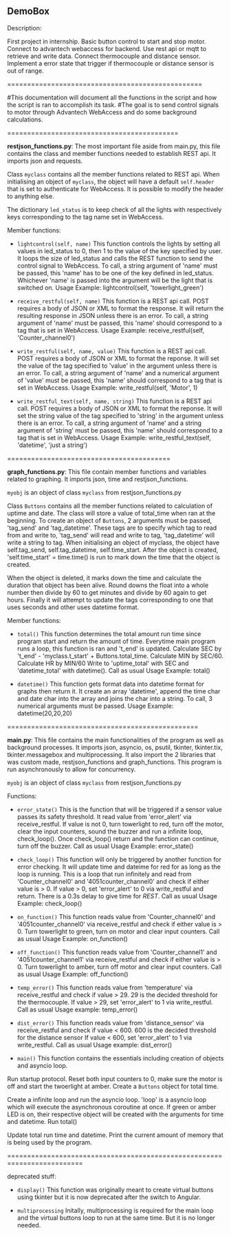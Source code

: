 ## DemoBox

Description:

First project in internship. Basic button control to start and stop motor. Connect to advantech webaccess for backend. Use rest api or mqtt to retrieve and write data. Connect thermocouple and distance sensor. Implement a error state that trigger if thermocouple or distance sensor is out of range.

=================================================

#This documentation will document all the functions in the script and how the script is ran to accomplish its task.
#The goal is to send control signals to motor through Advantech WebAccess and do some background calculations.

===========================================

**restjson_functions.py**:
The most important file aside from main.py, this file contains the class and member functions needed to establish REST api. It imports json and requests.

Class `myclass` contains all the member functions related to REST api.
When initialising an object of `myclass`, the object will have a default `self.header` that is set to authenticate for WebAccess. It is possible to modify the header to anything else.

The dictionary `led_status` is to keep check of all the lights with respectively keys corresponding to the tag name set in WebAccess.

Member functions:
- `lightcontrol(self, name)`
This function controls the lights by setting all values in led_status to 0, then 1 to the value of the key specified by user. It loops the size of led_status and calls the REST function to send the control signal to WebAccess. 
To call, a string argument of 'name' must be passed, this 'name' has to be one of the key defined in led_status. Whichever 'name' is passed into the argument will be the light that is switched on.
Usage Example: lightcontrol(self, 'towerlight_green')

- `receive_restful(self, name)`
This function is a REST api call. POST requires a body of JSON or XML to format the response. It will return the resulting response in JSON unless there is an error.
To call,  a string argument of 'name' must be passed, this 'name' should correspond to a tag that is set in WebAccess. 
Usage Example: receive_restful(self, 'Counter_channel0')

- `write_restful(self, name, value)`
This function is a REST api call. POST requires a body of JSON or XML to format the reponse. It will set the value of the tag specified to 'value' in the argument unless there is an error.
To call, a string argument of 'name' and a numerical argument of 'value' must be passed, this 'name' should correspond to a tag that is set in WebAccess.
Usage Example: write_restful(self, 'Motor', 1)

- `write_restful_text(self, name, string)`
This function is a REST api call. POST requires a body of JSON or XML to format the reponse. It will set the string value of the tag specified to 'string' in the argument unless there is an error.
To call, a string argument of 'name' and a string argument of 'string' must be passed, this 'name' should correspond to a tag that is set in WebAccess.
Usage Example: write_restful_text(self, 'datetime', 'just a string')

=========================================

**graph_functions.py**:
This file contain member functions and variables related to graphing. It imports json, time and restjson_functions.

`myobj` is an object of class `myclass` from restjson_functions.py

Class `Buttons` contains all the member functions related to calculation of uptime and date.
The class will store a value of total_time when ran at the beginning.
To create an object of `Buttons`, 2 arguments must be passed, 'tag_send' and 'tag_datetime'. These tags are to specify which tag to read from and write to, 'tag_send' will read and write to tag, 'tag_datetime' will write a string to tag.
When initialising an object of myclass, the object have self.tag_send, self.tag_datetime, self.time_start.
After the object is created, 'self.time_start' = time.time() is run to mark down the time that the object is created.

When the object is deleted, it marks down the time and calculate the duration that object has been alive. Round downs the float into a whole number then divide by 60 to get minutes and divide by 60 again to get hours. Finally it will attempt to update the tags corresponding to one that uses seconds and other uses datetime format.

Member functions:
- `total()`
This function determines the total amount run time since program start and return the amount of time.
Everytime main program runs a loop, this function is ran and 't_end' is updated.
Calculate SEC by 't_end' - 'myclass.t_start' + Buttons.total_time. Calculate MIN by SEC/60. Calculate HR by MIN/60
Write to 'uptime_total' with SEC and 'datetime_total' with datetime().
Call as usual
Usage Example: total()

- `datetime()`
This function gets format data into datetime format for graphs then return it.
It create an array 'datetime', append the time char and date char into the array and joins the char into a string. 
To call, 3 numerical arguments must be passed.
Usage Example: datetime(20,20,20)

================================================

**main.py**:
This file contains the main functionalities of the program as well as background processes. It imports json, asyncio, os, psutil, tkinter, tkinter.tix, tkinter.messagebox and multiprocessing.
It also import the 2 libraries that was custom made, restjson_functions and graph_functions.
This program is run asynchronously to allow for concurrency.

`myobj` is an object of class `myclass` from restjson_functions.py

Functions:
- `error_state()`
This is the function that will be triggered if a sensor value passes its safety threshold. It read value from 'error_alert' via receive_restful. 
If value is not 0, turn towerlight to red, turn off the motor, clear the input counters, sound the buzzer and run a infinite loop, check_loop().
Once check_loop() return and the function can continue, turn off the buzzer.
Call as usual
Usage Example: error_state()

- `check_loop()`
This function will only be triggered by another function for error checking. 
It will update time and dateime for red for as long as the loop is running.
This is a loop that run infinitely and read from 'Counter_channel0' and '4051counter_channel0' and check if either value is > 0.
If value > 0, set 'error_alert' to 0 via write_restful and return.
There is a 0.3s delay to give time for *REST*.
Call as usual
Usage Example: check_loop()

- `on_function()`
This function reads value from 'Counter_channel0' and '4051counter_channel0' via receive_restful and check if either value is > 0.
Turn towerlight to green, turn on motor and clear input counters.
Call as usual
Usage Example: on_function()

- `off_function()`
This function reads value from 'Counter_channel1' and '4051counter_channel1' via receive_restful and check if either value is > 0.
Turn towerlight to amber, turn off motor and clear input counters.
Call as usual
Usage Example: off_function()

- `temp_error()`
This function reads value from 'temperature' via receive_restful and check if value > 29.
29 is the decided threshold for the thermocouple. 
If value > 29, set 'error_alert' to 1 via write_restful.
Call as usual
Usage example: temp_error()

- `dist_error()`
This function reads value from 'distance_sensor' via receive_restful and check if value < 600.
600 is the decided threshold for the distance sensor 
If value < 600, set 'error_alert' to 1 via write_restful.
Call as usual
Usage example: dist_error()

- `main()`
This function contains the essentials including creation of objects and asyncio loop.

Run startup protocol.
Reset both input counters to 0, make sure the motor is off and start the twoerlight at amber.
Create a `Buttons` object for total time.

Create a infinite loop and run the asyncio loop.
'loop' is a asyncio loop which will execute the asynchronous coroutine at once. 
If green or amber LED is on, their respective object will be created with the arguments for time and datetime.
Run total()

Update total run time and datetime.
Print the current amount of memory that is being used by the program.

=========================================================================

deprecated stuff:

- `display()`
This function was originally meant to create virtual buttons using tkinter but it is now deprecated after the switch to Angular.

- `multiprocessing`
Initally, multiprocessing is required for the main loop and the virtual buttons loop to run at the same time. But it is no longer needed.
